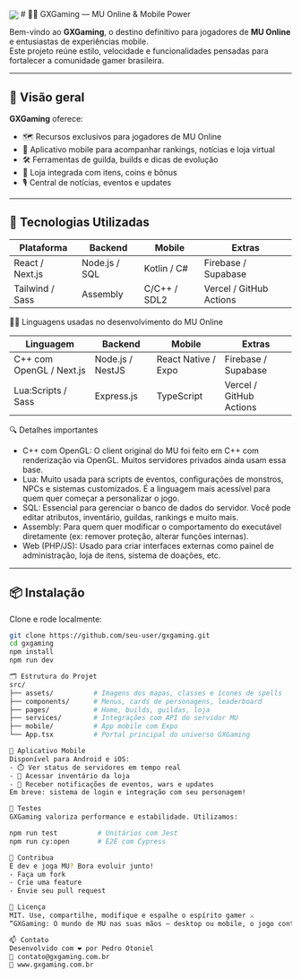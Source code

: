 <img align="center" src="https://i.imgur.com/oJf7hjX.png"/>
# 🧙‍♂️ GXGaming — MU Online & Mobile Power

Bem-vindo ao **GXGaming**, o destino definitivo para jogadores de **MU Online** e entusiastas de experiências mobile.  
Este projeto reúne estilo, velocidade e funcionalidades pensadas para fortalecer a comunidade gamer brasileira.

---

## 🧠 Visão geral

**GXGaming** oferece:
- 🗺️ Recursos exclusivos para jogadores de MU Online
- 📱 Aplicativo mobile para acompanhar rankings, notícias e loja virtual
- 🛠️ Ferramentas de guilda, builds e dicas de evolução
- 🛒 Loja integrada com itens, coins e bônus
- 🎙️ Central de notícias, eventos e updates

---

## 🚀 Tecnologias Utilizadas

| Plataforma       | Backend        | Mobile           | Extras            |
|------------------|----------------|------------------|-------------------|
| React / Next.js  | Node.js / SQL  | Kotlin / C#      | Firebase / Supabase |
| Tailwind / Sass | Assembly        | C/C++ / SDL2     | Vercel / GitHub Actions |

🧙‍♂️ Linguagens usadas no desenvolvimento do MU Online

| Linguagem       | Backend        | Mobile           | Extras            |
|------------------|----------------|------------------|-------------------|
| C++ com OpenGL / Next.js  | Node.js / NestJS | React Native / Expo | Firebase / Supabase |
| Lua:Scripts / Sass | Express.js     | TypeScript       | Vercel / GitHub Actions |

🔍 Detalhes importantes
- C++ com OpenGL: O client original do MU foi feito em C++ com renderização via OpenGL. Muitos servidores privados ainda usam essa base.
- Lua: Muito usada para scripts de eventos, configurações de monstros, NPCs e sistemas customizados. É a linguagem mais acessível para quem quer começar a personalizar o jogo.
- SQL: Essencial para gerenciar o banco de dados do servidor. Você pode editar atributos, inventário, guildas, rankings e muito mais.
- Assembly: Para quem quer modificar o comportamento do executável diretamente (ex: remover proteção, alterar funções internas).
- Web (PHP/JS): Usado para criar interfaces externas como painel de administração, loja de itens, sistema de doações, etc.

---

## 📦 Instalação

Clone e rode localmente:

```bash
git clone https://github.com/seu-user/gxgaming.git
cd gxgaming
npm install
npm run dev

🗂️ Estrutura do Projet
src/
├── assets/          # Imagens dos mapas, classes e ícones de spells
├── components/      # Menus, cards de personagens, leaderboard
├── pages/           # Home, builds, guildas, loja
├── services/        # Integrações com API do servidor MU
├── mobile/          # App mobile com Expo
└── App.tsx          # Portal principal do universo GXGaming

📱 Aplicativo Mobile
Disponível para Android e iOS:
- ⏱️ Ver status de servidores em tempo real
- 🎒 Acessar inventário da loja
- 📢 Receber notificações de eventos, wars e updates
Em breve: sistema de login e integração com seu personagem!

🧪 Testes
GXGaming valoriza performance e estabilidade. Utilizamos:

npm run test          # Unitários com Jest
npm run cy:open       # E2E com Cypress

🤝 Contribua
É dev e joga MU? Bora evoluir junto!
- Faça um fork
- Crie uma feature
- Envie seu pull request

📄 Licença
MIT. Use, compartilhe, modifique e espalhe o espírito gamer ⚔️
“GXGaming: O mundo de MU nas suas mãos — desktop ou mobile, o jogo continua.” 📱🧙‍♂️

📫 Contato
Desenvolvido com ❤️ por Pedro Otoniel
📧 contato@gxgaming.com.br
🔗 www.gxgaming.com.br


